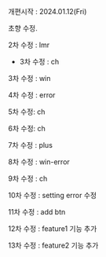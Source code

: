 개편시작 : 2024.01.12(Fri)

초향 수정.

2차 수정 : lmr

- 3차 수정 : ch

3차 수정 : win

4차 수정 : error

5차 수정: ch

6차 수정: ch

7차 수정 : plus

8차 수정 : win-error

9차 수정 : ch

10차 수정 : setting error 수정

11차 수정 : add btn

12차 수정 : feature1 기능 추가

13차 수정 : feature2 기능 추가